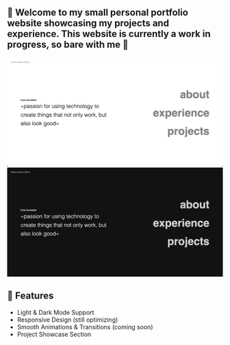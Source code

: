 ## 👋 Welcome to my small personal portfolio website showcasing my projects and experience. This website is currently a work in progress, so bare with me 👀

![Light Mode](assets/lightmode.png)  
![Dark Mode](assets/darkmode.png)  

## 🚀 Features  

- Light & Dark Mode Support  
- Responsive Design (still optimizing)
- Smooth Animations & Transitions (coming soon)
- Project Showcase Section 

